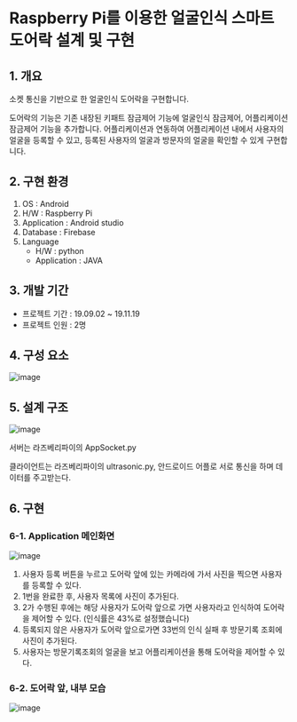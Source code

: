 # Raspberry Pi를 이용한 얼굴인식 스마트 도어락 설계 및 구현
## 1. 개요
소켓 통신을 기반으로 한 얼굴인식 도어락을 구현합니다.

도어락의 기능은 기존 내장된 키패트 잠금제어 기능에 얼굴인식 잠금제어, 어플리케이션 잠금제어 기능을 추가합니다.
어플리케이션과 연동하여 어플리케이션 내에서 사용자의 얼굴을 등록할 수 있고, 등록된 사용자의 얼굴과 방문자의 얼굴을 확인할 수 있게 구현합니다.

## 2. 구현 환경
1) OS : Android
2) H/W : Raspberry Pi
3) Application : Android studio
3) Database : Firebase
4) Language 
	- H/W : python
	- Application : JAVA

## 3. 개발 기간
- 프로젝트 기간 : 19.09.02 ~ 19.11.19
- 프로젝트 인원 : 2명

## 4. 구성 요소
![image](https://user-images.githubusercontent.com/58822916/73519862-797eb280-4445-11ea-8f3f-4168fa262199.png)

## 5. 설계 구조

![image](https://user-images.githubusercontent.com/58822916/73525787-36c3d700-4453-11ea-8e4a-5578f9c970fc.png)

서버는 라즈베리파이의 AppSocket.py

클라이언트는 라즈베리파이의 ultrasonic.py, 안드로이드 어플로 서로 통신을 하며 데이터를 주고받는다.


## 6. 구현
### 6-1. Application 메인화면
![image](https://user-images.githubusercontent.com/58822916/73519971-d24e4b00-4445-11ea-8f81-9fc095be48c8.png)

1. 사용자 등록 버튼을 누르고 도어락 앞에 있는 카메라에 가서 사진을 찍으면 사용자를 등록할 수 있다.
2. 1번을 완료한 후, 사용자 목록에 사진이 추가된다.
3. 2가 수행된 후에는 해당 사용자가 도어락 앞으로 가면 사용자라고 인식하여 도어락을 제어할 수 있다.
(인식률은 43%로 설정했습니다)
4. 등록되지 않은 사용자가 도어락 앞으로가면 33번의 인식 실패 후 방문기록 조회에 사진이 추가된다.
5. 사용자는 방문기록조회의 얼굴을 보고 어플리케이션을 통해 도어락을 제어할 수 있다.

### 6-2. 도어락 앞, 내부 모습
![image](https://user-images.githubusercontent.com/58822916/73525247-252dff80-4452-11ea-96d0-c1938e35eaf5.png)
